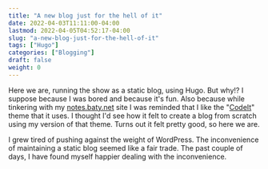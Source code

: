 ```yaml
---
title: "A new blog just for the hell of it"
date: 2022-04-03T11:11:00-04:00
lastmod: 2022-04-05T04:52:17-04:00
slug: "a-new-blog-just-for-the-hell-of-it"
tags: ["Hugo"]
categories: ["Blogging"]
draft: false
weight: 0
---
```


Here we are, running the show as a static blog, using Hugo. But why!? I suppose because I was bored and because it's fun. Also because while tinkering with my [notes.baty.net](https://notes.baty.net) site I was reminded that I like the "[CodeIt](https://github.com/jackbaty/CodeIT)" theme that it uses. I thought I'd see how it felt to create a blog from scratch using my version of that theme. Turns out it felt pretty good, so here we are.

I grew tired of pushing against the weight of WordPress.  The inconvenience of maintaining a static blog seemed like a fair trade. The past couple of days, I have found myself happier dealing with the inconvenience.

[//]: # "Exported with love from a post written in Org mode"
[//]: # "- https://github.com/kaushalmodi/ox-hugo"
